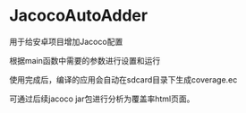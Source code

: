 # JacocoAutoAdder

用于给安卓项目增加Jacoco配置

根据main函数中需要的参数进行设置和运行

使用完成后，编译的应用会自动在sdcard目录下生成coverage.ec

可通过后续jacoco jar包进行分析为覆盖率html页面。